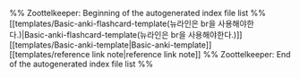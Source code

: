 %% Zoottelkeeper: Beginning of the autogenerated index file list  %%
 [[templates/Basic-anki-flashcard-template(뉴라인은 br을 사용해야한다.)|Basic-anki-flashcard-template(뉴라인은 br을 사용해야한다.)]]
 [[templates/Basic-anki-template|Basic-anki-template]]
 [[templates/reference link note|reference link note]]
%% Zoottelkeeper: End of the autogenerated index file list  %%
